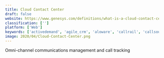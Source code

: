 ```yaml
---
title: Cloud Contact Center
draft: false 
website: https://www.genesys.com/definitions/what-is-a-cloud-contact-center
classification: ['']
platform: ['Web']
keywords: ['activedemand', 'agile_crm', 'aloware', 'callrail', 'callsource', 'callcap', 'crazycall', 'fluentstream', 'focus_contact_center', 'infoflo', 'invoca', 'jet_interactive', 'phonewagon', 'retreaver', 'ruler_analytics', 'smartnumber', 'track_my_leads', 'verasmart', 'whatconverts', 'calibre']
image: 2020/04/Cloud-Contact-Center.png
---
```

Omni-channel communications management and call tracking
